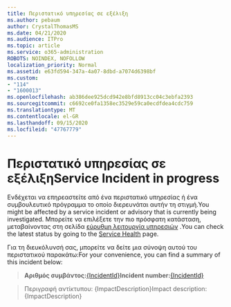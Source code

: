 ```yaml
---
title: Περιστατικό υπηρεσίας σε εξέλιξη
ms.author: pebaum
author: CrystalThomasMS
ms.date: 04/21/2020
ms.audience: ITPro
ms.topic: article
ms.service: o365-administration
ROBOTS: NOINDEX, NOFOLLOW
localization_priority: Normal
ms.assetid: e63fd594-347a-4a07-8dbd-a7074d6398bf
ms.custom:
- "114"
- "1600013"
ms.openlocfilehash: ab386dee925dcd942e8bfd8913cc04c3ebfa2393
ms.sourcegitcommit: c6692ce0fa1358ec3529e59ca0ecdfdea4cdc759
ms.translationtype: MT
ms.contentlocale: el-GR
ms.lasthandoff: 09/15/2020
ms.locfileid: "47767779"
---
```

# <a name="service-incident-in-progress"></a><span data-ttu-id="b3743-102">Περιστατικό υπηρεσίας σε εξέλιξη</span><span class="sxs-lookup"><span data-stu-id="b3743-102">Service Incident in progress</span></span>

<span data-ttu-id="b3743-103">Ενδέχεται να επηρεαστείτε από ένα περιστατικό υπηρεσίας ή ένα συμβουλευτικό πρόγραμμα το οποίο διερευνάται αυτήν τη στιγμή.</span><span class="sxs-lookup"><span data-stu-id="b3743-103">You might be affected by a service incident or advisory that is currently being investigated.</span></span> <span data-ttu-id="b3743-104">Μπορείτε να επιλέξετε την πιο πρόσφατη κατάσταση, μεταβαίνοντας στη σελίδα [εύρυθμη λειτουργία υπηρεσιών](https://admin.microsoft.com/adminportal/home#/servicehealth) .</span><span class="sxs-lookup"><span data-stu-id="b3743-104">You can check the latest status by going to the [Service Health](https://admin.microsoft.com/adminportal/home#/servicehealth) page.</span></span>
  
<span data-ttu-id="b3743-105">Για τη διευκόλυνσή σας, μπορείτε να δείτε μια σύνοψη αυτού του περιστατικού παρακάτω:</span><span class="sxs-lookup"><span data-stu-id="b3743-105">For your convenience, you can find a summary of this incident below:</span></span>
  
> <span data-ttu-id="b3743-106">**Αριθμός συμβάντος:**[{IncidentId}](https://admin.microsoft.com/adminportal/home#/servicehealth)</span><span class="sxs-lookup"><span data-stu-id="b3743-106">**Incident number:**[{IncidentId}](https://admin.microsoft.com/adminportal/home#/servicehealth)</span></span>
    
> <span data-ttu-id="b3743-107">Περιγραφή αντίκτυπου: {ImpactDescription}</span><span class="sxs-lookup"><span data-stu-id="b3743-107">Impact description: {ImpactDescription}</span></span>
